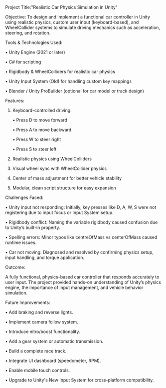 Project Title:"Realistic Car Physics Simulation in Unity"

Objective:
To design and implement a functional car controller in Unity using realistic physics, custom user input (keyboard-based), and WheelCollider systems to simulate driving mechanics such as acceleration, steering, and rotation.

Tools & Technologies Used:

•	Unity Engine (2021 or later)

•	C# for scripting

•	Rigidbody & WheelColliders for realistic car physics

•	Unity Input System (Old) for handling custom key mappings

•	Blender / Unity ProBuilder (optional for car model or track design)

Features:
1. Keyboard-controlled driving:
   
   •	Press D to move forward
   
   •	Press A to move backward
   
   •	Press W to steer right
   
   •	Press S to steer left

3. Realistic physics using WheelColliders
4. Visual wheel sync with WheelCollider physics
5. Center of mass adjustment for better vehicle stability
6. Modular, clean script structure for easy expansion

Challenges Faced:

•	Unity input not responding: Initially, key presses like D, A, W, S were not registering due to input focus or Input System setup.

•	Rigidbody conflict: Naming the variable rigidbody caused confusion due to Unity’s built-in property.

•	Spelling errors: Minor typos like centreOfMass vs centerOfMass caused runtime issues.

•	Car not moving: Diagnosed and resolved by confirming physics setup, input handling, and torque application.

Outcome:

A fully functional, physics-based car controller that responds accurately to user input. The project provided hands-on understanding of Unity’s physics engine, the importance of input management, and vehicle behavior simulation.

Future Improvements:

•	Add braking and reverse lights.

•	Implement camera follow system.

•	Introduce nitro/boost functionality.

•	Add a gear system or automatic transmission.

•	Build a complete race track.

•	Integrate UI dashboard (speedometer, RPM).

•	Enable mobile touch controls.

•	Upgrade to Unity's New Input System for cross-platform compatibility.

